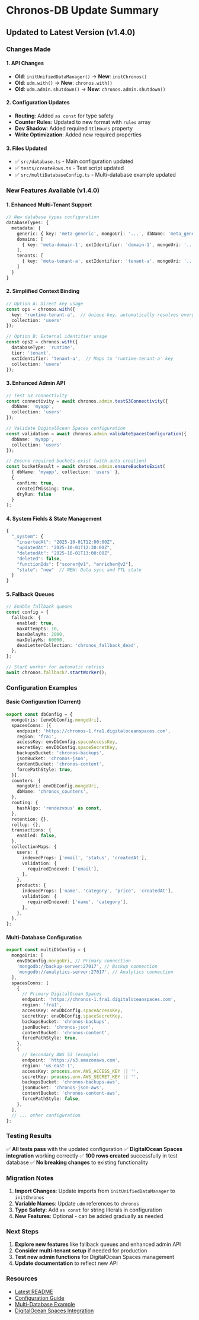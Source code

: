 # Chronos-DB Update Summary

## Updated to Latest Version (v1.4.0)

### Changes Made

#### 1. **API Changes**
- **Old**: `initUnifiedDataManager()` → **New**: `initChronos()`
- **Old**: `udm.with()` → **New**: `chronos.with()`
- **Old**: `udm.admin.shutdown()` → **New**: `chronos.admin.shutdown()`

#### 2. **Configuration Updates**
- **Routing**: Added `as const` for type safety
- **Counter Rules**: Updated to new format with `rules` array
- **Dev Shadow**: Added required `ttlHours` property
- **Write Optimization**: Added new required properties

#### 3. **Files Updated**
- ✅ `src/database.ts` - Main configuration updated
- ✅ `tests/createRows.ts` - Test script updated
- ✅ `src/multiDatabaseConfig.ts` - Multi-database example updated

### New Features Available (v1.4.0)

#### 1. **Enhanced Multi-Tenant Support**
```typescript
// New database types configuration
databaseTypes: {
  metadata: {
    generic: { key: 'meta-generic', mongoUri: '...', dbName: 'meta_generic' },
    domains: [
      { key: 'meta-domain-1', extIdentifier: 'domain-1', mongoUri: '...', dbName: 'meta_domain_1' }
    ],
    tenants: [
      { key: 'meta-tenant-a', extIdentifier: 'tenant-a', mongoUri: '...', dbName: 'meta_tenant_a' }
    ]
  }
}
```

#### 2. **Simplified Context Binding**
```typescript
// Option A: Direct key usage
const ops = chronos.with({
  key: 'runtime-tenant-a',  // Unique key, automatically resolves everything
  collection: 'users'
});

// Option B: External identifier usage
const ops2 = chronos.with({
  databaseType: 'runtime',
  tier: 'tenant', 
  extIdentifier: 'tenant-a',  // Maps to 'runtime-tenant-a' key
  collection: 'users'
});
```

#### 3. **Enhanced Admin API**
```typescript
// Test S3 connectivity
const connectivity = await chronos.admin.testS3Connectivity({
  dbName: 'myapp',
  collection: 'users'
});

// Validate DigitalOcean Spaces configuration
const validation = await chronos.admin.validateSpacesConfiguration({
  dbName: 'myapp',
  collection: 'users'
});

// Ensure required buckets exist (with auto-creation)
const bucketResult = await chronos.admin.ensureBucketsExist(
  { dbName: 'myapp', collection: 'users' },
  {
    confirm: true,
    createIfMissing: true,
    dryRun: false
  }
);
```

#### 4. **System Fields & State Management**
```typescript
{
  "_system": {
    "insertedAt": "2025-10-01T12:00:00Z",
    "updatedAt": "2025-10-01T12:30:00Z",
    "deletedAt": "2025-10-01T13:00:00Z",
    "deleted": false,
    "functionIds": ["scorer@v1", "enricher@v2"],
    "state": "new"  // NEW: Data sync and TTL state
  }
}
```

#### 5. **Fallback Queues**
```typescript
// Enable fallback queues
const config = {
  fallback: {
    enabled: true,
    maxAttempts: 10,
    baseDelayMs: 2000,
    maxDelayMs: 60000,
    deadLetterCollection: 'chronos_fallback_dead',
  },
};

// Start worker for automatic retries
await chronos.fallback?.startWorker();
```

### Configuration Examples

#### Basic Configuration (Current)
```typescript
export const dbConfig = {
  mongoUris: [envDbConfig.mongoUri],
  spacesConns: [{
    endpoint: 'https://chronos-1.fra1.digitaloceanspaces.com',
    region: 'fra1',
    accessKey: envDbConfig.spaceAccessKey,
    secretKey: envDbConfig.spaceSecretKey,
    backupsBucket: 'chronos-backups',
    jsonBucket: 'chronos-json',
    contentBucket: 'chronos-content',
    forcePathStyle: true,
  }],
  counters: {
    mongoUri: envDbConfig.mongoUri,
    dbName: 'chronos_counters',
  },
  routing: {
    hashAlgo: 'rendezvous' as const,
  },
  retention: {},
  rollup: {},
  transactions: {
    enabled: false,
  },
  collectionMaps: {
    users: {
      indexedProps: ['email', 'status', 'createdAt'],
      validation: {
        requiredIndexed: ['email'],
      },
    },
    products: {
      indexedProps: ['name', 'category', 'price', 'createdAt'],
      validation: {
        requiredIndexed: ['name', 'category'],
      },
    },
  },
};
```

#### Multi-Database Configuration
```typescript
export const multiDbConfig = {
  mongoUris: [
    envDbConfig.mongoUri, // Primary connection
    'mongodb://backup-server:27017', // Backup connection
    'mongodb://analytics-server:27017', // Analytics connection
  ],
  spacesConns: [
    {
      // Primary DigitalOcean Spaces
      endpoint: 'https://chronos-1.fra1.digitaloceanspaces.com',
      region: 'fra1',
      accessKey: envDbConfig.spaceAccessKey,
      secretKey: envDbConfig.spaceSecretKey,
      backupsBucket: 'chronos-backups',
      jsonBucket: 'chronos-json',
      contentBucket: 'chronos-content',
      forcePathStyle: true,
    },
    {
      // Secondary AWS S3 (example)
      endpoint: 'https://s3.amazonaws.com',
      region: 'us-east-1',
      accessKey: process.env.AWS_ACCESS_KEY || '',
      secretKey: process.env.AWS_SECRET_KEY || '',
      backupsBucket: 'chronos-backups-aws',
      jsonBucket: 'chronos-json-aws',
      contentBucket: 'chronos-content-aws',
      forcePathStyle: false,
    },
  ],
  // ... other configuration
};
```

### Testing Results

✅ **All tests pass** with the updated configuration
✅ **DigitalOcean Spaces integration** working correctly
✅ **100 rows created** successfully in test database
✅ **No breaking changes** to existing functionality

### Migration Notes

1. **Import Changes**: Update imports from `initUnifiedDataManager` to `initChronos`
2. **Variable Names**: Update `udm` references to `chronos`
3. **Type Safety**: Add `as const` for string literals in configuration
4. **New Features**: Optional - can be added gradually as needed

### Next Steps

1. **Explore new features** like fallback queues and enhanced admin API
2. **Consider multi-tenant setup** if needed for production
3. **Test new admin functions** for DigitalOcean Spaces management
4. **Update documentation** to reflect new API

### Resources

- [Latest README](./node_modules/chronos-db/README.md)
- [Configuration Guide](./src/database.ts)
- [Multi-Database Example](./src/multiDatabaseConfig.ts)
- [DigitalOcean Spaces Integration](./SPACES_INTEGRATION_REPORT.md)
